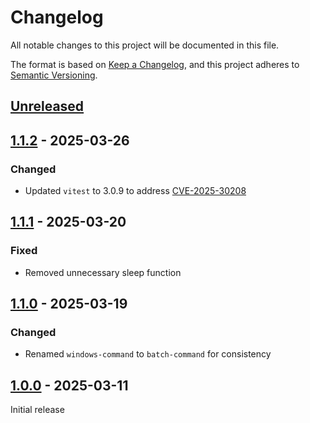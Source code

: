 # Changelog

All notable changes to this project will be documented in this file.

The format is based on [Keep a Changelog](https://keepachangelog.com/en/1.0.0/),
and this project adheres to [Semantic Versioning](https://semver.org/spec/v2.0.0.html).

## [Unreleased]

## [1.1.2] - 2025-03-26

### Changed

- Updated `vitest` to 3.0.9 to address [CVE-2025-30208](https://nvd.nist.gov/vuln/detail/CVE-2025-30208)

## [1.1.1] - 2025-03-20

### Fixed

- Removed unnecessary sleep function

## [1.1.0] - 2025-03-19

### Changed

- Renamed `windows-command` to `batch-command` for consistency

## [1.0.0] - 2025-03-11

Initial release

[Unreleased]: https://github.com/sstallion/obsidian-command-line/compare/1.1.2...HEAD
[1.1.2]: https://github.com/sstallion/obsidian-command-line/releases/tag/1.1.2
[1.1.1]: https://github.com/sstallion/obsidian-command-line/releases/tag/1.1.1
[1.1.0]: https://github.com/sstallion/obsidian-command-line/releases/tag/1.1.0
[1.0.0]: https://github.com/sstallion/obsidian-command-line/releases/tag/1.0.0
